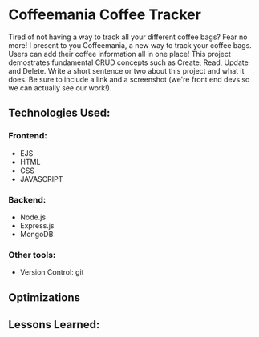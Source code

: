 # Coffeemania Coffee Tracker 

Tired of not having a way to track all your different coffee bags? Fear no more! 
I present to you Coffeemania, a new way to track your coffee bags. Users can add their coffee information all in one place! This project demostrates fundamental CRUD concepts such as Create, Read, Update and Delete. 
Write a short sentence or two about this project and what it does. Be sure to include a link and a screenshot (we're front end devs so we can actually see our work!).




## Technologies Used:

### Frontend: 

* EJS
* HTML
* CSS
* JAVASCRIPT

### Backend: 

* Node.js
* Express.js
* MongoDB

### Other tools:

* Version Control: git



## Optimizations


## Lessons Learned:


